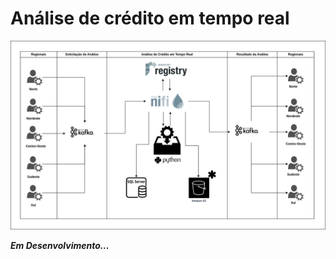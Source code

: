 # Análise de crédito em tempo real

![Análise de Crédito em Tempo Real](Regionais/docs/analise-credito-em-tempo-real.drawio.png)

***Em Desenvolvimento...***
